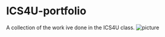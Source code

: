 # ICS4U-portfolio
A collection of the work ive done in the ICS4U class. 
![picture](https://ak.picdn.net/assets/cms/14c40a5a7a7f50788cf9e346071ab49ad1201b12-17d705f0349ed08f5387b39c7644054a59affe52-LOHP_vector_module_shutterstock_307324316-min.jpg)
